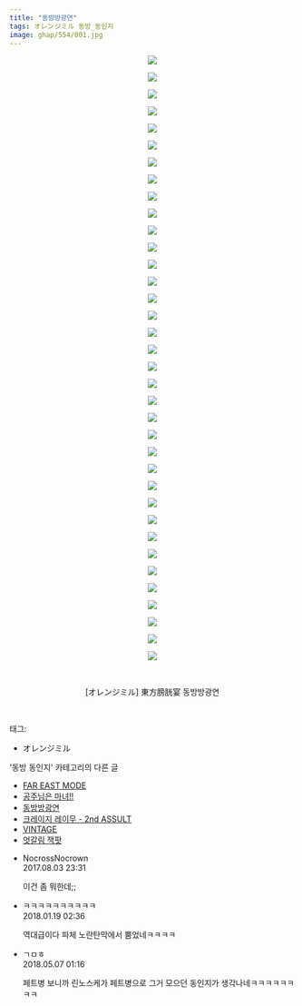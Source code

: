 ```yaml
---
title: "동방방광연"
tags: オレンジミル 동방_동인지
image: ghap/554/001.jpg
---
```

<div class="article">
<p style="text-align: center; clear: none; float: none;"><img src="{{ site.nasurl }}/ghap/554/001.jpg"/></p>
<p style="text-align: center; clear: none; float: none;"><img src="{{ site.nasurl }}/ghap/554/002.jpg"/></p>
<p style="text-align: center; clear: none; float: none;"><img src="{{ site.nasurl }}/ghap/554/003.jpg"/></p>
<p style="text-align: center; clear: none; float: none;"><img src="{{ site.nasurl }}/ghap/554/004.jpg"/></p>
<p style="text-align: center; clear: none; float: none;"><img src="{{ site.nasurl }}/ghap/554/005.jpg"/></p>
<p style="text-align: center; clear: none; float: none;"><img src="{{ site.nasurl }}/ghap/554/006.jpg"/></p>
<p style="text-align: center; clear: none; float: none;"><img src="{{ site.nasurl }}/ghap/554/007.jpg"/></p>
<p style="text-align: center; clear: none; float: none;"><img src="{{ site.nasurl }}/ghap/554/008.jpg"/></p>
<p style="text-align: center; clear: none; float: none;"><img src="{{ site.nasurl }}/ghap/554/009.jpg"/></p>
<p style="text-align: center; clear: none; float: none;"><img src="{{ site.nasurl }}/ghap/554/010.jpg"/></p>
<p style="text-align: center; clear: none; float: none;"><img src="{{ site.nasurl }}/ghap/554/011.jpg"/></p>
<p style="text-align: center; clear: none; float: none;"><img src="{{ site.nasurl }}/ghap/554/012.jpg"/></p>
<p style="text-align: center; clear: none; float: none;"><img src="{{ site.nasurl }}/ghap/554/013.jpg"/></p>
<p style="text-align: center; clear: none; float: none;"><img src="{{ site.nasurl }}/ghap/554/014.jpg"/></p>
<p style="text-align: center; clear: none; float: none;"><img src="{{ site.nasurl }}/ghap/554/015.jpg"/></p>
<p style="text-align: center; clear: none; float: none;"><img src="{{ site.nasurl }}/ghap/554/016.jpg"/></p>
<p style="text-align: center; clear: none; float: none;"><img src="{{ site.nasurl }}/ghap/554/017.jpg"/></p>
<p style="text-align: center; clear: none; float: none;"><img src="{{ site.nasurl }}/ghap/554/018.jpg"/></p>
<p style="text-align: center; clear: none; float: none;"><img src="{{ site.nasurl }}/ghap/554/019.jpg"/></p>
<p style="text-align: center; clear: none; float: none;"><img src="{{ site.nasurl }}/ghap/554/020.jpg"/></p>
<p style="text-align: center; clear: none; float: none;"><img src="{{ site.nasurl }}/ghap/554/021.jpg"/></p>
<p style="text-align: center; clear: none; float: none;"><img src="{{ site.nasurl }}/ghap/554/022.jpg"/></p>
<p style="text-align: center; clear: none; float: none;"><img src="{{ site.nasurl }}/ghap/554/023.jpg"/></p>
<p style="text-align: center; clear: none; float: none;"><img src="{{ site.nasurl }}/ghap/554/024.jpg"/></p>
<p style="text-align: center; clear: none; float: none;"><img src="{{ site.nasurl }}/ghap/554/025.jpg"/></p>
<p style="text-align: center; clear: none; float: none;"><img src="{{ site.nasurl }}/ghap/554/026.jpg"/></p>
<p style="text-align: center; clear: none; float: none;"><img src="{{ site.nasurl }}/ghap/554/027.jpg"/></p>
<p style="text-align: center; clear: none; float: none;"><img src="{{ site.nasurl }}/ghap/554/028.jpg"/></p>
<p style="text-align: center; clear: none; float: none;"><img src="{{ site.nasurl }}/ghap/554/029.jpg"/></p>
<p style="text-align: center; clear: none; float: none;"><img src="{{ site.nasurl }}/ghap/554/030.jpg"/></p>
<p style="text-align: center; clear: none; float: none;"><img src="{{ site.nasurl }}/ghap/554/031.jpg"/></p>
<p style="text-align: center; clear: none; float: none;"><img src="{{ site.nasurl }}/ghap/554/032.jpg"/></p>
<p style="text-align: center; clear: none; float: none;"><img src="{{ site.nasurl }}/ghap/554/033.jpg"/></p>
<p style="text-align: center; clear: none; float: none;"><img src="{{ site.nasurl }}/ghap/554/034.jpg"/></p>
<p style="text-align: center; clear: none; float: none;"><img src="{{ site.nasurl }}/ghap/554/035.jpg"/></p>
<p style="text-align: center; clear: none; float: none;"><img src="{{ site.nasurl }}/ghap/554/036.jpg"/></p>
<p style="text-align: center; clear: none; float: none;"><br/></p>
<p style="text-align: center; clear: none; float: none;">[オレンジミル] 東方膀胱宴 동방방광연</p>
<p style="text-align: center; clear: none; float: none;"><br/></p>
</div><div class="tagTrail">
<p>태그: </p>
<ul>
<li>オレンジミル</li>
</ul>
</div><div class="another">
<p>'동방 동인지' 카테고리의 다른 글</p>
<ul>
<li><a href="/2016-06-25-ghap_556">FAR EAST MODE</a></li>
<li><a href="/2016-06-25-ghap_555">공주님은 마녀!!</a></li>
<li><a href="/2016-06-25-ghap_554">동방방광연</a></li>
<li><a href="/2016-06-25-ghap_553">크레이지 레이무 - 2nd ASSULT</a></li>
<li><a href="/2016-06-25-ghap_552">VINTAGE</a></li>
<li><a href="/2016-06-25-ghap_550">엇갈림 잭팟</a></li>
</ul>
</div><div class="cb_module cb_fluid">
<div class="cb_wrt cb_profile">
<div class="comment">
<ul>
<li class="cb_thumb_off" id="comment15051305">
<div class="cb_comment_area">
<div class="cb_info_area">
<div class="cb_section">
<span class="cb_nick_name">NocrossNocrown</span>
</div>
<div class="cb_section">
<span class="cb_date">2017.08.03 23:31 </span>
</div>
</div>
<div class="cb_dsc_comment">
<p class="cb_dsc">
											이건 좀 뭐한데;;
										</p>
</div>
</div></li>
<li class="cb_thumb_off" id="comment15177565">
<div class="cb_comment_area">
<div class="cb_info_area">
<div class="cb_section">
<span class="cb_nick_name">ㅋㅋㅋㅋㅋㅋㅋㅋㅋㅋ</span>
</div>
<div class="cb_section">
<span class="cb_date">2018.01.19 02:36 </span>
</div>
</div>
<div class="cb_dsc_comment">
<p class="cb_dsc">
											역대급이다 파체 노란탄막에서 뿜었네ㅋㅋㅋㅋ
										</p>
</div>
</div></li>
<li class="cb_thumb_off" id="comment15251575">
<div class="cb_comment_area">
<div class="cb_info_area">
<div class="cb_section">
<span class="cb_nick_name">ㄱㅁㅎ</span>
</div>
<div class="cb_section">
<span class="cb_date">2018.05.07 01:16 </span>
</div>
</div>
<div class="cb_dsc_comment">
<p class="cb_dsc">
											페트병 보니까 린노스케가 페트병으로 그거 모으던 동인지가 생각나네ㅋㅋㅋㅋㅋㅋㅋㅋ
										</p>
</div>
</div></li>
</ul>
</div>
</div><!-- commentList close -->
</div>